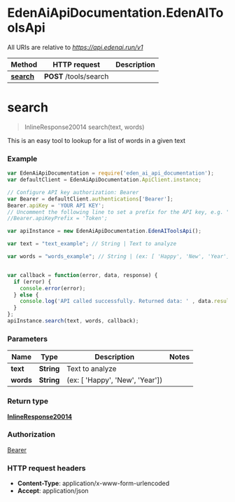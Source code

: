 # EdenAiApiDocumentation.EdenAIToolsApi

All URIs are relative to *https://api.edenai.run/v1*

Method | HTTP request | Description
------------- | ------------- | -------------
[**search**](EdenAIToolsApi.md#search) | **POST** /tools/search | 


<a name="search"></a>
# **search**
> InlineResponse20014 search(text, words)



This is an easy tool to lookup for a list of words in a given text

### Example
```javascript
var EdenAiApiDocumentation = require('eden_ai_api_documentation');
var defaultClient = EdenAiApiDocumentation.ApiClient.instance;

// Configure API key authorization: Bearer
var Bearer = defaultClient.authentications['Bearer'];
Bearer.apiKey = 'YOUR API KEY';
// Uncomment the following line to set a prefix for the API key, e.g. "Token" (defaults to null)
//Bearer.apiKeyPrefix = 'Token';

var apiInstance = new EdenAiApiDocumentation.EdenAIToolsApi();

var text = "text_example"; // String | Text to analyze

var words = "words_example"; // String | (ex: [ 'Happy', 'New', 'Year'])


var callback = function(error, data, response) {
  if (error) {
    console.error(error);
  } else {
    console.log('API called successfully. Returned data: ' , data.result);
  }
};
apiInstance.search(text, words, callback);
```

### Parameters

Name | Type | Description  | Notes
------------- | ------------- | ------------- | -------------
 **text** | **String**| Text to analyze | 
 **words** | **String**| (ex: [ 'Happy', 'New', 'Year']) | 

### Return type

[**InlineResponse20014**](InlineResponse20014.md)

### Authorization

[Bearer](../README.md#Bearer)

### HTTP request headers

 - **Content-Type**: application/x-www-form-urlencoded
 - **Accept**: application/json

